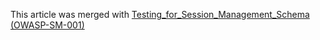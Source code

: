 This article was merged with [Testing_for_Session_Management_Schema
(OWASP-SM-001)](Testing_for_Session_Management_Schema_\(OWASP-SM-001\) "wikilink")